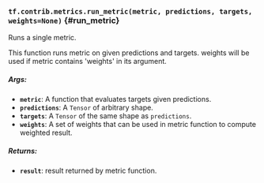 ### `tf.contrib.metrics.run_metric(metric, predictions, targets, weights=None)` {#run_metric}

Runs a single metric.

This function runs metric on given predictions and targets. weights will be
used if metric contains 'weights' in its argument.

##### Args:


*  <b>`metric`</b>: A function that evaluates targets given predictions.
*  <b>`predictions`</b>: A `Tensor` of arbitrary shape.
*  <b>`targets`</b>: A `Tensor` of the same shape as `predictions`.
*  <b>`weights`</b>: A set of weights that can be used in metric function to compute
    weighted result.

##### Returns:


*  <b>`result`</b>: result returned by metric function.


